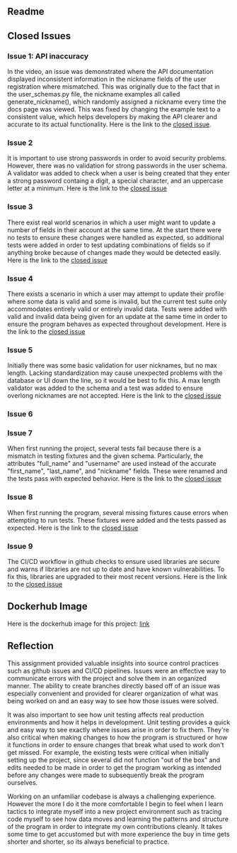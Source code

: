 ## Readme

## Closed Issues
### Issue 1: API inaccuracy
In the video, an issue was demonstrated where the API documentation displayed inconsistent information in the nickname fields of the user registration where mismatched. This was originally due to the fact that in the user_schemas.py file, the nickname examples all called generate_nickname(), which randomly assigned a nickname every time the docs page was viewed. This was fixed by changing the example text to a consistent value, which helps developers by making the API clearer and accurate to its actual functionality. Here is the link to the [closed issue](https://github.com/atwoodmachine/is601_homework10/issues/1).

### Issue 2
It is important to use strong passwords in order to avoid security problems. However, there was no validation for strong passwords in the user schema. A validator was added to check when a user is being created that they enter a strong password containg a digit, a special character, and an uppercase letter at a minimum. Here is the link to the [closed issue](https://github.com/atwoodmachine/is601_homework10/issues/12)

### Issue 3
There exist real world scenarios in which a user might want to update a number of fields in their account at the same time. At the start there were no tests to ensure these changes were handled as expected, so additional tests were added in order to test updating combinations of fields so if anything broke because of changes made they would be detected easily. Here is the link to the [closed issue](https://github.com/atwoodmachine/is601_homework10/issues/14)

### Issue 4
There exists a scenario in which a user may attempt to update their profile where some data is valid and some is invalid, but the current test suite only accommodates entirely valid or entirely invalid data. Tests were added with valid and invalid data being given for an update at the same time in order to ensure the program behaves as expected throughout development. Here is the link to the [closed issue](https://github.com/atwoodmachine/is601_homework10/issues/16)

### Issue 5
Initially there was some basic validation for user nicknames, but no max length. Lacking standardization may cause unexpected problems with the database or UI down the line, so it would be best to fix this. A max length validator was added to the schema and a test was added to ensure overlong nicknames are not accepted. Here is the link to the [closed issue](https://github.com/atwoodmachine/is601_homework10/issues/18)

### Issue 6

### Issue 7
When first running the project, several tests fail because there is a mismatch in testing fixtures and the given schema. Particularly, the attributes "full_name" and "username" are used instead of the accurate "first_name", "last_name", and "nickname" fields. These were renamed and the tests pass with expected behavior. Here is the link to the [closed issue](https://github.com/atwoodmachine/is601_homework10/issues/3)

### Issue 8
When first running the program, several missing fixtures cause errors when attempting to run tests. These fixtures were added and the tests passed as expected. Here is the link to the [closed issue](https://github.com/atwoodmachine/is601_homework10/issues/5)

### Issue 9
The CI/CD workflow in github checks to ensure used libraries are secure and warns if libraries are not up to date and have known vulnerabilities. To fix this, libraries are upgraded to their most recent versions. Here is the link to the [closed issue](https://github.com/atwoodmachine/is601_homework10/issues/8)

## Dockerhub Image
Here is the dockerhub image for this project: [link](https://hub.docker.com/repository/docker/senizozso9/is601_homework10/general) 

## Reflection
This assignment provided valuable insights into source control practices such as github issues and CI/CD pipelines. Issues were an effective way to communicate errors with the project and solve them in an organized manner. The ability to create branches directly based off of an issue was especially convenient and provided for clearer organization of what was being worked on and an easy way to see how those issues were solved. 
<p>
It was also important to see how unit testing affects real production environments and how it helps in development. Unit testing provides a quick and easy way to see exactly where issues arise in order to fix them. They're also critical when making changes to how the program is structured or how it functions in order to ensure changes that break what used to work don't get missed. For example, the existing tests were critical when initially setting up the project, since several did not function "out of the box" and edits needed to be made in order to get the program working as intended before any changes were made to subsequently break the program ourselves.
<p>
Working on an unfamiliar codebase is always a challenging experience. However the more I do it the more comfortable I begin to feel when I learn tactics to integrate myself into a new project environment such as tracing code myself to see how data moves and learning the patterns and structure of the program in order to integrate my own contributions cleanly. It takes some time to get accustomed but with more experience the buy in time gets shorter and shorter, so its always beneficial to practice.